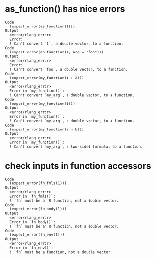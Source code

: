 # as_function() has nice errors

    Code
      (expect_error(as_function(1)))
    Output
      <error/rlang_error>
      Error:
      ! Can't convert `1`, a double vector, to a function.
    Code
      (expect_error(as_function(1, arg = "foo")))
    Output
      <error/rlang_error>
      Error:
      ! Can't convert `foo`, a double vector, to a function.
    Code
      (expect_error(my_function(1 + 2)))
    Output
      <error/rlang_error>
      Error in `my_function()`:
      ! Can't convert `my_arg`, a double vector, to a function.
    Code
      (expect_error(my_function(1)))
    Output
      <error/rlang_error>
      Error in `my_function()`:
      ! Can't convert `my_arg`, a double vector, to a function.
    Code
      (expect_error(my_function(a ~ b)))
    Output
      <error/rlang_error>
      Error in `my_function()`:
      ! Can't convert `my_arg`, a two-sided formula, to a function.

# check inputs in function accessors

    Code
      (expect_error(fn_fmls(1)))
    Output
      <error/rlang_error>
      Error in `fn_fmls()`:
      ! `fn` must be an R function, not a double vector.
    Code
      (expect_error(fn_body(1)))
    Output
      <error/rlang_error>
      Error in `fn_body()`:
      ! `fn` must be an R function, not a double vector.
    Code
      (expect_error(fn_env(1)))
    Output
      <error/rlang_error>
      Error in `fn_env()`:
      ! `fn` must be a function, not a double vector.

